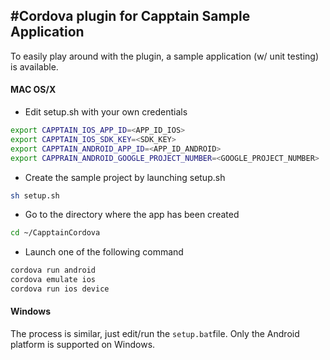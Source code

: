     
#Cordova plugin for Capptain Sample Application
----


To easily play around with the plugin, a sample application (w/ unit testing) is available.

#### MAC OS/X
- Edit setup.sh with your own credentials
```sh
export CAPPTAIN_IOS_APP_ID=<APP_ID_IOS>
export CAPPTAIN_IOS_SDK_KEY=<SDK_KEY>
export CAPPTAIN_ANDROID_APP_ID=<APP_ID_ANDROID>
export CAPPRAIN_ANDROID_GOOGLE_PROJECT_NUMBER=<GOOGLE_PROJECT_NUMBER>
```
- Create the sample project by launching setup.sh 
```sh
sh setup.sh
```
- Go to the directory where the app has been created
```sh
cd ~/CapptainCordova
```
- Launch one of the following command
```sh
cordova run android
cordova emulate ios
cordova run ios device
```

#### Windows
The process is similar, just edit/run the `setup.bat`file. Only the Android platform is supported on Windows.

